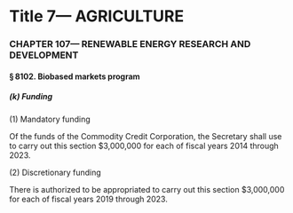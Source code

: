 
# Title 7— AGRICULTURE
### CHAPTER 107— RENEWABLE ENERGY RESEARCH AND DEVELOPMENT
#### § 8102. Biobased markets program
##### (k) Funding

(1) Mandatory funding

Of the funds of the Commodity Credit Corporation, the Secretary shall use to carry out this section $3,000,000 for each of fiscal years 2014 through 2023.

(2) Discretionary funding

There is authorized to be appropriated to carry out this section $3,000,000 for each of fiscal years 2019 through 2023.
